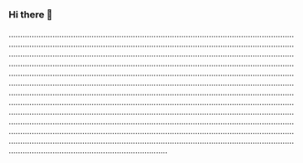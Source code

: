 ### Hi there 👋

.....................................................................................................................................................................................................................................................................................................................................................................................................................................................................................................................................................................................................................................................................................................................................................................................................................................................................................................................................................................................................................................................................................................................................................................................................................................................................................................................................................................................................................................................................................................................................................................................................................
